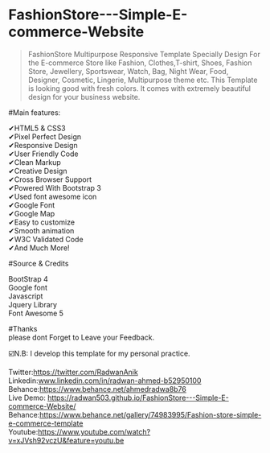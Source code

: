 # FashionStore---Simple-E-commerce-Website

>FashionStore Multipurpose Responsive Template Specially Design For the E-commerce Store like Fashion, Clothes,T-shirt, Shoes, Fashion Store, Jewellery, Sportswear, Watch, Bag, Night Wear, Food, Designer, Cosmetic, Lingerie, Multipurpose theme etc. This Template is looking good with fresh colors. It comes with extremely beautiful design for your business website.<br>

#Main features:

✔HTML5 & CSS3<br> 
✔Pixel Perfect Design <br>
✔Responsive Design <br>
✔User Friendly Code <br>
✔Clean Markup <br>
✔Creative Design <br>
✔Cross Browser Support <br>
✔Powered With Bootstrap 3 <br>
✔Used font awesome icon <br>
✔Google Font <br>
✔Google Map <br>
✔Easy to customize <br>
✔Smooth animation <br>
✔W3C Validated Code <br>
✔And Much More!<br>

#Source & Credits

BootStrap 4 <br>
Google font<br> 
Javascript <br>
Jquery Library<br>
Font Awesome 5<br>

#Thanks<br>
please dont Forget to Leave your Feedback.

☑️N.B: I develop this template for my personal practice.

Twitter:https://twitter.com/RadwanAnik <br> 
Linkedin:www.linkedin.com/in/radwan-ahmed-b52950100<br>
Behance:https://www.behance.net/ahmedradwa8b76<br>
Live Demo: https://radwan503.github.io/FashionStore---Simple-E-commerce-Website/<br>
Behance:https://www.behance.net/gallery/74983995/Fashion-store-simple-e-commerce-template<br>
Youtube:https://www.youtube.com/watch?v=xJVsh92vczU&feature=youtu.be<br>
